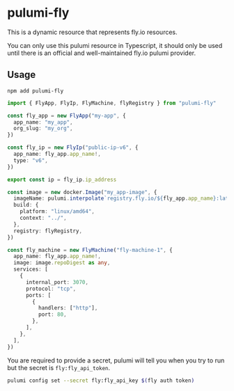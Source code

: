 # pulumi-fly

This is a dynamic resource that represents fly.io resources.

You can only use this pulumi resource in Typescript, it should only be used
until there is an official and well-maintained fly.io pulumi provider.

## Usage

`npm add pulumi-fly`

```ts
import { FlyApp, FlyIp, FlyMachine, flyRegistry } from "pulumi-fly"

const fly_app = new FlyApp("my-app", {
  app_name: "my_app",
  org_slug: "my_org",
})

const fly_ip = new FlyIp("public-ip-v6", {
  app_name: fly_app.app_name!,
  type: "v6",
})

export const ip = fly_ip.ip_address

const image = new docker.Image("my_app-image", {
  imageName: pulumi.interpolate`registry.fly.io/${fly_app.app_name}:latest`,
  build: {
    platform: "linux/amd64",
    context: "../",
  },
  registry: flyRegistry,
})

const fly_machine = new FlyMachine("fly-machine-1", {
  app_name: fly_app.app_name!,
  image: image.repoDigest as any,
  services: [
    {
      internal_port: 3070,
      protocol: "tcp",
      ports: [
        {
          handlers: ["http"],
          port: 80,
        },
      ],
    },
  ],
})
```

You are required to provide a secret, pulumi will tell you when you try to
run but the secret is `fly:fly_api_token`.

```bash
pulumi config set --secret fly:fly_api_key $(fly auth token)
```
